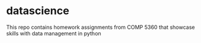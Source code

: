 # datascience
This repo contains homework assignments from COMP 5360 that showcase skills with data management in python
